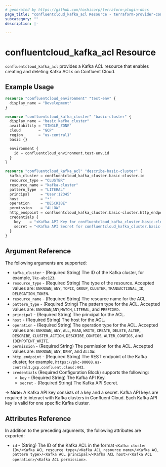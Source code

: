 ```yaml
---
# generated by https://github.com/hashicorp/terraform-plugin-docs
page_title: "confluentcloud_kafka_acl Resource - terraform-provider-confluentcloud"
subcategory: ""
description: |-
  
---
```


# confluentcloud_kafka_acl Resource

`confluentcloud_kafka_acl` provides a Kafka ACL resource that enables creating and deleting Kafka ACLs on Confluent Cloud.

## Example Usage

```terraform
resource "confluentcloud_environment" "test-env" {
  display_name = "Development"
}

resource "confluentcloud_kafka_cluster" "basic-cluster" {
  display_name = "basic_kafka_cluster"
  availability = "SINGLE_ZONE"
  cloud        = "GCP"
  region       = "us-central1"
  basic {}

  environment {
    id = confluentcloud_environment.test-env.id
  }
}

resource "confluentcloud_kafka_acl" "describe-basic-cluster" {
  kafka_cluster = confluentcloud_kafka_cluster.basic-cluster.id
  resource_type = "CLUSTER"
  resource_name = "kafka-cluster"
  pattern_type  = "LITERAL"
  principal     = "User:12345"
  host          = "*"
  operation     = "DESCRIBE"
  permission    = "ALLOW"
  http_endpoint = confluentcloud_kafka_cluster.basic-cluster.http_endpoint
  credentials {
    key    = "<Kafka API Key for confluentcloud_kafka_cluster.basic-cluster>"
    secret = "<Kafka API Secret for confluentcloud_kafka_cluster.basic-cluster>"
  }
}
```

<!-- schema generated by tfplugindocs -->
## Argument Reference

The following arguments are supported:

- `kafka_cluster` - (Required String) The ID of the Kafka cluster, for example, `lkc-abc123`.
- `resource_type` - (Required String) The type of the resource. Accepted values are: `UNKNOWN`, `ANY`, `TOPIC`, `GROUP`, `CLUSTER`, `TRANSACTIONAL_ID`, `DELEGATION_TOKEN`.
- `resource_name` - (Required String) The resource name for the ACL.
- `pattern_type` - (Required String) The pattern type for the ACL. Accepted values are: `UNKNOWN`,`ANY`,`MATCH`, `LITERAL`, and `PREFIXED`.
- `principal` - (Required String) The principal for the ACL.
- `host` - (Required String) The host for the ACL.
- `operation` - (Required String) The operation type for the ACL. Accepted values are: `UNKNOWN`, `ANY`, `ALL`, `READ`, `WRITE`, `CREATE`, `DELETE`, `ALTER`, `DESCRIBE`, `CLUSTER_ACTION`, `DESCRIBE_CONFIGS`, `ALTER_CONFIGS`, and `IDEMPOTENT_WRITE`.
- `permission` - (Required String) The permission for the ACL. Accepted values are: `UNKNOWN`, `ANY`, `DENY`, and `ALLOW`.
- `http_endpoint` - (Required String) The REST endpoint of the Kafka cluster, for example, `https://pkc-00000.us-central1.gcp.confluent.cloud:443`.
- `credentials` (Required Configuration Block) supports the following:
    - `key` - (Required String) The Kafka API Key.
    - `secret` - (Required String) The Kafka API Secret.

-> **Note:** A Kafka API key consists of a key and a secret. Kafka API keys are required to interact with Kafka clusters in Confluent Cloud. Each Kafka API key is valid for one specific Kafka cluster.


## Attributes Reference

In addition to the preceding arguments, the following attributes are exported:

- `id` - (String) The ID of the Kafka ACL in the format `<Kafka cluster ID>/<Kafka ACL resource type>/<Kafka ACL resource name>/<Kafka ACL pattern type>/<Kafka ACL principal>/<Kafka ACL host>/<Kafka ACL operation>/<Kafka ACL permission>`.
